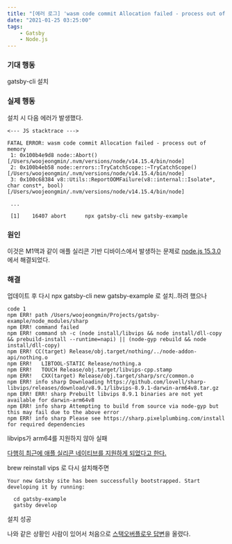 ```yaml
---
title: "[에러 로그] 'wasm code commit Allocation failed - process out of memory'"
date: "2021-01-25 03:25:00"
tags:
    - Gatsby
    - Node.js
---
```


### 기대 행동

gatsby-cli 설치

### 실제 행동

설치 시 다음 에러가 발생했다.

```shell
<--- JS stacktrace --->

FATAL ERROR: wasm code commit Allocation failed - process out of memory
 1: 0x100b4e9d8 node::Abort() [/Users/woojeongmin/.nvm/versions/node/v14.15.4/bin/node]
 2: 0x100b4eb58 node::errors::TryCatchScope::~TryCatchScope() [/Users/woojeongmin/.nvm/versions/node/v14.15.4/bin/node]
 3: 0x100c68384 v8::Utils::ReportOOMFailure(v8::internal::Isolate*, char const*, bool) [/Users/woojeongmin/.nvm/versions/node/v14.15.4/bin/node]
 
 ...
 
 [1]    16407 abort      npx gatsby-cli new gatsby-example
```

### 원인

이것은 M1맥과 같이 애플 실리콘 기반 디바이스에서 발생하는 문제로 [node.js 15.3.0](https://nodejs.org/ko/blog/release/v15.3.0/)에서 해결되었다.

### 해결

업데이트 후 다시 npx gatsby-cli new gatsby-example 로 설치..하려 했으나

```shell
code 1
npm ERR! path /Users/woojeongmin/Projects/gatsby-example/node_modules/sharp
npm ERR! command failed
npm ERR! command sh -c (node install/libvips && node install/dll-copy && prebuild-install --runtime=napi) || (node-gyp rebuild && node install/dll-copy)
npm ERR! CC(target) Release/obj.target/nothing/../node-addon-api/nothing.o
npm ERR!   LIBTOOL-STATIC Release/nothing.a
npm ERR!   TOUCH Release/obj.target/libvips-cpp.stamp
npm ERR!   CXX(target) Release/obj.target/sharp/src/common.o
npm ERR! info sharp Downloading https://github.com/lovell/sharp-libvips/releases/download/v8.9.1/libvips-8.9.1-darwin-arm64v8.tar.gz
npm ERR! ERR! sharp Prebuilt libvips 8.9.1 binaries are not yet available for darwin-arm64v8
npm ERR! info sharp Attempting to build from source via node-gyp but this may fail due to the above error
npm ERR! info sharp Please see https://sharp.pixelplumbing.com/install for required dependencies
```

libvips가 arm64를 지원하지 않아 실패

[다행히 최근에 애플 실리콘 네이티브를 지원하게 되었다고 한다.](https://github.com/lovell/sharp/issues/2460#issuecomment-751491241)

brew reinstall vips 로 다시 설치해주면

```shell
Your new Gatsby site has been successfully bootstrapped. Start developing it by running:

  cd gatsby-example
  gatsby develop
```

설치 성공

나와 같은 상황인 사람이 있어서 처음으로 [스택오버플로우 답변](https://stackoverflow.com/questions/65856300/wasm-code-commit-allocation-failed-process-out-of-memory/65874139#65874139)을 올렸다.